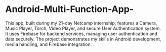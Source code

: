 # Android-Multi-Function-App-
This app, built during my 21-day Netcamp internship, features a Camera, Music Player, Torch, Video Player, and secure User Authentication system. It uses Firebase for backend services, managing user authentication and data securely. The project demonstrates my skills in Android development, media handling, and Firebase integration.
